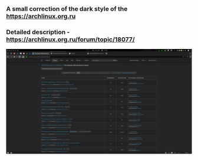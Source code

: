 ### A small correction of the dark style of the https://archlinux.org.ru
### Detailed description - https://archlinux.org.ru/forum/topic/18077/

![](/browsers/style/archlinux-forum.png?raw=true)
